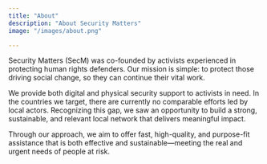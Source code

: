 ```yaml
---
title: "About"
description: "About Security Matters"
image: "/images/about.png"

---
```


Security Matters (SecM) was co-founded by activists experienced in protecting human rights defenders. Our mission is simple: to protect those driving social change, so they can continue their vital work.

We provide both digital and physical security support to activists in need. In the countries we target, there are currently no comparable efforts led by local actors. Recognizing this gap, we saw an opportunity to build a strong, sustainable, and relevant local network that delivers meaningful impact.

Through our approach, we aim to offer fast, high-quality, and purpose-fit assistance that is both effective and sustainable—meeting the real and urgent needs of people at risk.
